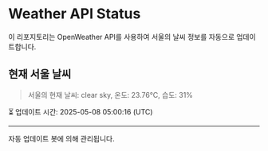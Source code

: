 
# Weather API Status

이 리포지토리는 OpenWeather API를 사용하여 서울의 날씨 정보를 자동으로 업데이트합니다.

## 현재 서울 날씨
> 서울의 현재 날씨: clear sky, 온도: 23.76°C, 습도: 31%

⏳ 업데이트 시간: 2025-05-08 05:00:16 (UTC)

---
자동 업데이트 봇에 의해 관리됩니다.
